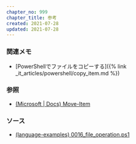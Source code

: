 ```yaml
---
chapter_no: 999
chapter_title: 参考
created: 2021-07-28
updated: 2021-07-28
---
```

### 関連メモ
- [PowerShellでファイルをコピーする]({% link _it_articles/powershell/copy_item.md %})

### 参照
- [(Microsoft \| Docs) Move-Item](https://docs.microsoft.com/en-us/powershell/module/microsoft.powershell.management/move-item)

### ソース
- [(language-examples) 0016_file_operation.ps1](https://github.com/fumokmm/language-examples/blob/main/PowerShell/0016_file_operation.ps1)
